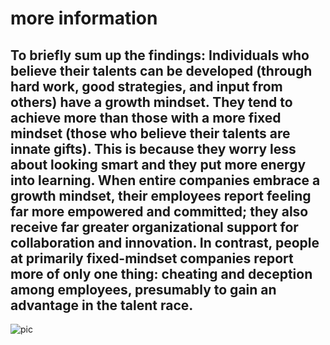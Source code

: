 # more information

## To briefly sum up the findings: Individuals who believe their talents can be developed (through hard work, good strategies, and input from others) have a growth mindset. They tend to achieve more than those with a more fixed mindset (those who believe their talents are innate gifts). This is because they worry less about looking smart and they put more energy into learning. When entire companies embrace a growth mindset, their employees report feeling far more empowered and committed; they also receive far greater organizational support for collaboration and innovation. In contrast, people at primarily fixed-mindset companies report more of only one thing: cheating and deception among employees, presumably to gain an advantage in the talent race.

![pic](https://hbr.org/resources/images/article_assets/2016/01/jan16-13-hbr-nguyen-img-345.jpg)